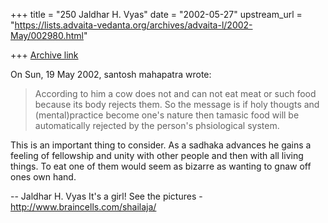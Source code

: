 +++
title = "250 Jaldhar H. Vyas"
date = "2002-05-27"
upstream_url = "https://lists.advaita-vedanta.org/archives/advaita-l/2002-May/002980.html"

+++
[Archive link](https://lists.advaita-vedanta.org/archives/advaita-l/2002-May/002980.html)

On Sun, 19 May 2002, santosh mahapatra wrote:

> According to him a cow does not and can not eat meat
> or such food because its body rejects them. So the
> message is if holy thougts and (mental)practice become
> one's nature then tamasic food will be automatically
> rejected by the person's phsiological system.

This is an important thing to consider.  As a sadhaka advances he gains a
feeling of fellowship and unity with other people and then with all living
things.  To eat one of them would seem as bizarre as wanting to gnaw off
ones own hand.


--
Jaldhar H. Vyas <jaldhar at braincells.com>
It's a girl! See the pictures - http://www.braincells.com/shailaja/


